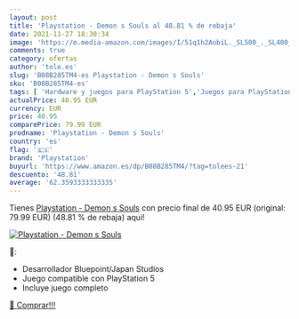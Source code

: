 ```yaml
---
layout: post
title: 'Playstation - Demon s Souls al 48.81 % de rebaja'
date: 2021-11-27 18:30:34
image: 'https://m.media-amazon.com/images/I/51q1h2AobiL._SL500_._SL400_.jpg'
comments: true
category: ofertas
author: 'tole.es'
slug: 'B08B285TM4-es Playstation - Demon s Souls'
sku: 'B08B285TM4-es'
tags: [ 'Hardware y juegos para PlayStation 5','Juegos para PlayStation 5','Videojuegos','playstation', ]
actualPrice: 40.95 EUR
currency: EUR
price: 40.95
comparePrice: 79.99 EUR
prodname: 'Playstation - Demon s Souls'
country: 'es'
flag: '🇪🇸'
brand: 'Playstation'
buyurl: 'https://www.amazon.es/dp/B08B285TM4/?tag=tolees-21'
descuento: '48.81'
average: '62.3593333333335'
---
```


Tienes [Playstation - Demon s Souls](https://www.amazon.es/dp/B08B285TM4/?tag=tolees-21) con precio final de  40.95 EUR (original: 79.99 EUR) (48.81 %  de rebaja) aqui!

[![Playstation - Demon s Souls](https://m.media-amazon.com/images/I/51q1h2AobiL._SL500_._SL400_.jpg)](https://www.amazon.es/dp/B08B285TM4/?tag=tolees-21)

🔎:

- Desarrollador Bluepoint/Japan Studios
- Juego compatible con PlayStation 5
- Incluye juego completo

[🛒 Comprar!!!](https://www.amazon.es/dp/B08B285TM4/?tag=tolees-21)

